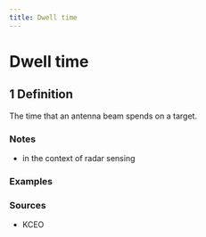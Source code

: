 ```yaml
---
title: Dwell time 
---
```


# Dwell time 

## 1 Definition

The time that an antenna beam spends on a target. 

### Notes 
- in the context of radar sensing
### Examples 

### Sources
- KCEO
